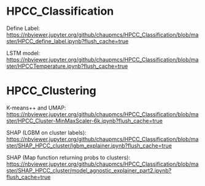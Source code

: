 # HPCC_Classification

Define Label: https://nbviewer.jupyter.org/github/chaupmcs/HPCC_Classification/blob/master/HPCC_define_label.ipynb?flush_cache=true

LSTM model: https://nbviewer.jupyter.org/github/chaupmcs/HPCC_Classification/blob/master/HPCCTemperature.ipynb?flush_cache=true


# HPCC_Clustering
K-means++ and UMAP: https://nbviewer.jupyter.org/github/chaupmcs/HPCC_Classification/blob/master/HPCC_Cluster-MinMaxScaler-6k.ipynb?flush_cache=true

SHAP (LGBM on cluster labels): https://nbviewer.jupyter.org/github/chaupmcs/HPCC_Classification/blob/master/SHAP_HPCC_cluster/lgbm_explainer.ipynb?flush_cache=true

SHAP (Map function returning probs to clusters): https://nbviewer.jupyter.org/github/chaupmcs/HPCC_Classification/blob/master/SHAP_HPCC_cluster/model_agnostic_explainer_part2.ipynb?flush_cache=true
